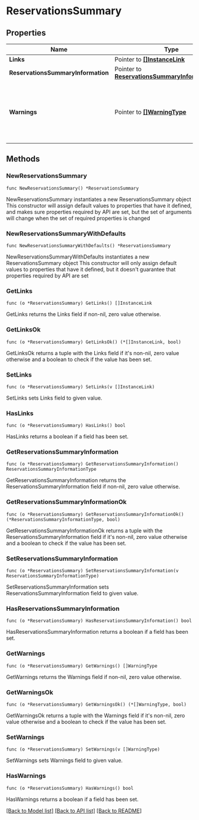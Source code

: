 # ReservationsSummary

## Properties

Name | Type | Description | Notes
------------ | ------------- | ------------- | -------------
**Links** | Pointer to [**[]InstanceLink**](InstanceLink.md) |  | [optional] 
**ReservationsSummaryInformation** | Pointer to [**ReservationsSummaryInformationType**](ReservationsSummaryInformationType.md) |  | [optional] 
**Warnings** | Pointer to [**[]WarningType**](WarningType.md) | Used in conjunction with the Success element to define a business error. | [optional] 

## Methods

### NewReservationsSummary

`func NewReservationsSummary() *ReservationsSummary`

NewReservationsSummary instantiates a new ReservationsSummary object
This constructor will assign default values to properties that have it defined,
and makes sure properties required by API are set, but the set of arguments
will change when the set of required properties is changed

### NewReservationsSummaryWithDefaults

`func NewReservationsSummaryWithDefaults() *ReservationsSummary`

NewReservationsSummaryWithDefaults instantiates a new ReservationsSummary object
This constructor will only assign default values to properties that have it defined,
but it doesn't guarantee that properties required by API are set

### GetLinks

`func (o *ReservationsSummary) GetLinks() []InstanceLink`

GetLinks returns the Links field if non-nil, zero value otherwise.

### GetLinksOk

`func (o *ReservationsSummary) GetLinksOk() (*[]InstanceLink, bool)`

GetLinksOk returns a tuple with the Links field if it's non-nil, zero value otherwise
and a boolean to check if the value has been set.

### SetLinks

`func (o *ReservationsSummary) SetLinks(v []InstanceLink)`

SetLinks sets Links field to given value.

### HasLinks

`func (o *ReservationsSummary) HasLinks() bool`

HasLinks returns a boolean if a field has been set.

### GetReservationsSummaryInformation

`func (o *ReservationsSummary) GetReservationsSummaryInformation() ReservationsSummaryInformationType`

GetReservationsSummaryInformation returns the ReservationsSummaryInformation field if non-nil, zero value otherwise.

### GetReservationsSummaryInformationOk

`func (o *ReservationsSummary) GetReservationsSummaryInformationOk() (*ReservationsSummaryInformationType, bool)`

GetReservationsSummaryInformationOk returns a tuple with the ReservationsSummaryInformation field if it's non-nil, zero value otherwise
and a boolean to check if the value has been set.

### SetReservationsSummaryInformation

`func (o *ReservationsSummary) SetReservationsSummaryInformation(v ReservationsSummaryInformationType)`

SetReservationsSummaryInformation sets ReservationsSummaryInformation field to given value.

### HasReservationsSummaryInformation

`func (o *ReservationsSummary) HasReservationsSummaryInformation() bool`

HasReservationsSummaryInformation returns a boolean if a field has been set.

### GetWarnings

`func (o *ReservationsSummary) GetWarnings() []WarningType`

GetWarnings returns the Warnings field if non-nil, zero value otherwise.

### GetWarningsOk

`func (o *ReservationsSummary) GetWarningsOk() (*[]WarningType, bool)`

GetWarningsOk returns a tuple with the Warnings field if it's non-nil, zero value otherwise
and a boolean to check if the value has been set.

### SetWarnings

`func (o *ReservationsSummary) SetWarnings(v []WarningType)`

SetWarnings sets Warnings field to given value.

### HasWarnings

`func (o *ReservationsSummary) HasWarnings() bool`

HasWarnings returns a boolean if a field has been set.


[[Back to Model list]](../README.md#documentation-for-models) [[Back to API list]](../README.md#documentation-for-api-endpoints) [[Back to README]](../README.md)



